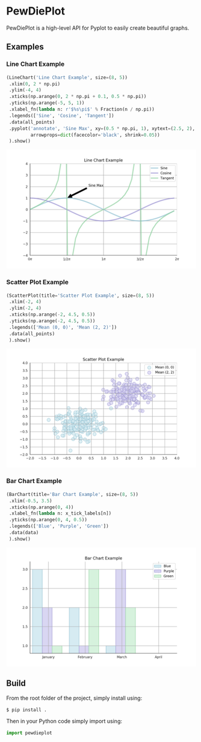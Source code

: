 # PewDiePlot

PewDiePlot is a high-level API for Pyplot to easily create beautiful graphs.

## Examples

### Line Chart Example
```python
(LineChart('Line Chart Example', size=(8, 5))
 .xlim(0, 2 * np.pi)
 .ylim(-4, 4)
 .xticks(np.arange(0, 2 * np.pi + 0.1, 0.5 * np.pi))
 .yticks(np.arange(-5, 5, 1))
 .xlabel_fn(lambda n: r'$%s\pi$' % Fraction(n / np.pi))
 .legends(['Sine', 'Cosine', 'Tangent'])
 .data(all_points)
 .pyplot('annotate', 'Sine Max', xy=(0.5 * np.pi, 1), xytext=(2.5, 2),
         arrowprops=dict(facecolor='black', shrink=0.05))
 ).show()
```

![alt text](./images/linechart_example.png)

### Scatter Plot Example
```python
(ScatterPlot(title='Scatter Plot Example', size=(8, 5))
 .xlim(-2, 4)
 .ylim(-2, 4)
 .xticks(np.arange(-2, 4.5, 0.5))
 .yticks(np.arange(-2, 4.5, 0.5))
 .legends(['Mean (0, 0)', 'Mean (2, 2)'])
 .data(all_points)
 ).show()
```

![alt text](./images/scatterplot_example.png)

### Bar Chart Example
```python
(BarChart(title='Bar Chart Example', size=(8, 5))
 .xlim(-0.5, 3.5)
 .xticks(np.arange(0, 4))
 .xlabel_fn(lambda n: x_tick_labels[n])
 .yticks(np.arange(0, 4, 0.5))
 .legends(['Blue', 'Purple', 'Green'])
 .data(data)
 ).show()
```

![alt text](./images/barchart_example.png)


## Build

From the root folder of the project, simply install using:

```
$ pip install .
```

Then in your Python code simply import using:

```python
import pewdieplot
```
